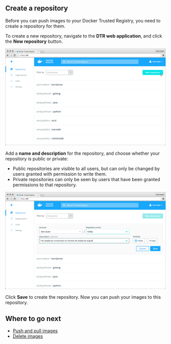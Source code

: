 <!--[metadata]>
+++
aliases = ["/docker-trusted-registry/userguide/"]
title = "Create a repository"
description = "Learn how to manage your repositories on Docker Trusted Registry."
keywords = ["docker, registry, management, repository"]
[menu.main]
parent="dtr_menu_repos_and_images"
identifier="dtr_create_repo"
weight=0
+++
<![end-metadata]-->

## Create a repository

Before you can push images to your Docker Trusted Registry, you need to
create a repository for them.

To create a new repository, navigate to the **DTR web application**, and click
the **New repository** button.

![](../images/create-repo-1.png)

Add a **name and description** for the repository, and choose whether your
repository is public or private:

  * Public repositories are visible to all users, but can only be changed by
  users granted with permission to write them.
  * Private repositories can only be seen by users that have been granted
  permissions to that repository.

![](../images/create-repo-2.png)

Click **Save** to create the repository. Now you can push your images to this
repository.


## Where to go next

* [Push and pull images](push-and-pull-images.md)
* [Delete images](delete-images.md)
